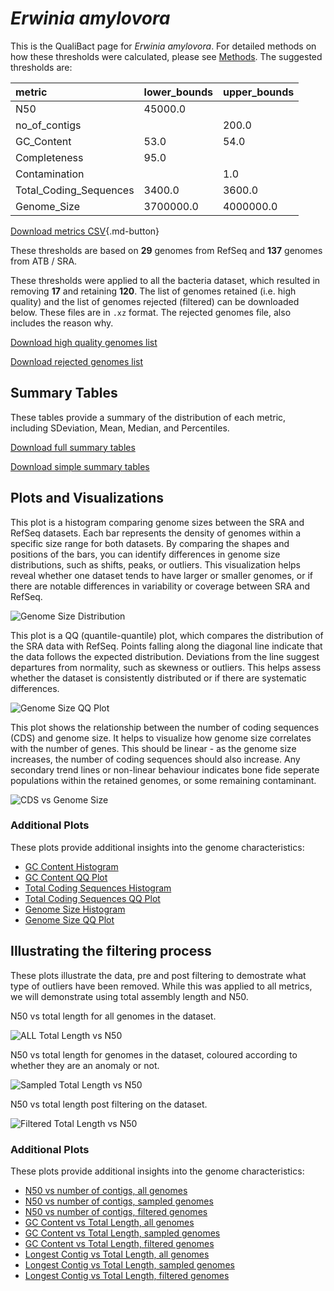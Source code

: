 # *Erwinia amylovora*

This is the QualiBact page for *Erwinia amylovora*. For detailed methods on how these thresholds were calculated, please see [Methods](../../methods.md).
The suggested thresholds are: 

| metric                 | lower_bounds   | upper_bounds   |
|:-----------------------|:---------------|:---------------|
| N50                    | 45000.0        |                |
| no_of_contigs          |                | 200.0          |
| GC_Content             | 53.0           | 54.0           |
| Completeness           | 95.0           |                |
| Contamination          |                | 1.0            |
| Total_Coding_Sequences | 3400.0         | 3600.0         |
| Genome_Size            | 3700000.0      | 4000000.0      |

[Download metrics CSV](Erwinia_amylovora_metrics.csv){.md-button}


These thresholds are based on **29** genomes from RefSeq and **137** genomes from ATB / SRA.

These thresholds were applied to all the bacteria dataset, which resulted in removing **17** and retaining **120**.
The list of genomes retained (i.e. high quality) and the list of genomes rejected (filtered) can be downloaded below. These files are in `.xz` format. The rejected genomes file, also includes the reason why.

[Download high quality genomes list](Erwinia_amylovora_high_quality_genomes.csv.xz)


[Download rejected genomes list](Erwinia_amylovora_filtered_out_genomes.csv.xz)



## Summary Tables
These tables provide a summary of the distribution of each metric, including SDeviation, Mean, Median, and Percentiles.

[Download full summary tables](summary.csv)

[Download simple summary tables](selected_summary.csv)

## Plots and Visualizations

This plot is a histogram comparing genome sizes between the SRA and RefSeq datasets. Each bar represents the density of genomes within a specific size range for both datasets. By comparing the shapes and positions of the bars, you can identify differences in genome size distributions, such as shifts, peaks, or outliers. This visualization helps reveal whether one dataset tends to have larger or smaller genomes, or if there are notable differences in variability or coverage between SRA and RefSeq.

![Genome Size Distribution](Genome_Size_refseq_histogram_kde.png)

This plot is a QQ (quantile-quantile) plot, which compares the distribution of the SRA data with RefSeq. Points falling along the diagonal line indicate that the data follows the expected distribution. Deviations from the line suggest departures from normality, such as skewness or outliers. This helps assess whether the dataset is consistently distributed or if there are systematic differences.

![Genome Size QQ Plot](Genome_Size_refseq_qqplot.png)

This plot shows the relationship between the number of coding sequences (CDS) and genome size. It helps to visualize how genome size correlates with the number of genes. This should be linear - as the genome size increases, the number of coding sequences should also increase. Any secondary trend lines or non-linear behaviour indicates bone fide seperate populations within the retained genomes, or some remaining contaminant. 

![CDS vs Genome Size](Erwinia_amylovora_CDS_vs_Genome_Size.png)

### Additional Plots

These plots provide additional insights into the genome characteristics:

- [GC Content Histogram](GC_Content_refseq_histogram_kde.png)
- [GC Content QQ Plot](GC_Content_refseq_qqplot.png)
- [Total Coding Sequences Histogram](Total_Coding_Sequences_refseq_histogram_kde.png)
- [Total Coding Sequences QQ Plot](Total_Coding_Sequences_refseq_qqplot.png)
- [Genome Size Histogram](Genome_Size_refseq_histogram_kde.png)
- [Genome Size QQ Plot](Genome_Size_refseq_qqplot.png)
## Illustrating the filtering process
These plots illustrate the data, pre and post filtering to demostrate what type of outliers have been removed. While this was applied to all metrics, we will demonstrate using total assembly length and N50.

N50 vs total length for all genomes in the dataset.

![ALL Total Length vs N50](Erwinia_amylovora_all_total_length_N50.png)

N50 vs total length for genomes in the dataset, coloured according to whether they are an anomaly or not.

![Sampled Total Length vs N50](Erwinia_amylovora_sample_total_length_N50.png)

N50 vs total length post filtering on the dataset.

![Filtered Total Length vs N50](Erwinia_amylovora_filt_total_length_N50.png)

### Additional Plots

These plots provide additional insights into the genome characteristics:

- [N50 vs number of contigs, all genomes](Erwinia_amylovora_all_N50_number.png)
- [N50 vs number of contigs, sampled genomes](Erwinia_amylovora_sample_N50_number.png)
- [N50 vs number of contigs, filtered genomes](Erwinia_amylovora_filt_N50_number.png)
- [GC Content vs Total Length, all genomes](Erwinia_amylovora_all_total_length_GC_Content.png)
- [GC Content vs Total Length, sampled genomes](Erwinia_amylovora_sample_total_length_GC_Content.png)
- [GC Content vs Total Length, filtered genomes](Erwinia_amylovora_filt_total_length_GC_Content.png)
- [Longest Contig vs Total Length, all genomes](Erwinia_amylovora_all_total_length_longest.png)
- [Longest Contig vs Total Length, sampled genomes](Erwinia_amylovora_sample_total_length_longest.png)
- [Longest Contig vs Total Length, filtered genomes](Erwinia_amylovora_filt_total_length_longest.png)
